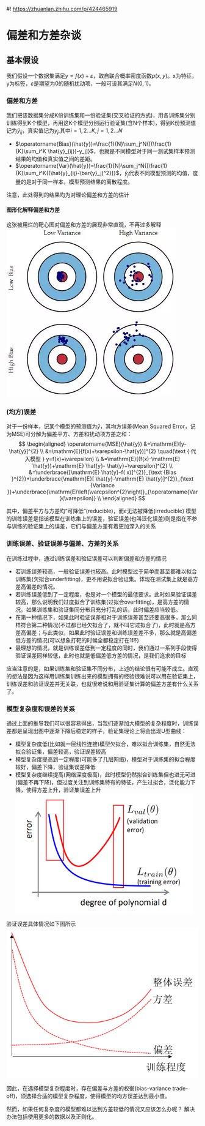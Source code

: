 #! https://zhuanlan.zhihu.com/p/424465919
# 偏差和方差杂谈

## 基本假设

我们假设一个数据集满足$y=f(x)+\varepsilon$，取自联合概率密度函数$p(x,y)$。x为特征，y为标签，$\varepsilon$是期望为0的随机扰动项，一般可设其满足$N(0,1)$。

### 偏差和方差

我们把该数据集分成K份训练集和一份验证集(交叉验证的方式)，用各训练集分别训练得到K个模型，再用这K个模型分别运行验证集(含N个样本)，得到K份预测值记为$\hat{y}_{ij}$，真实值记为$y_j$,其中$i=1,2...K,j=1,2...N$

- $\operatorname{Bias}(\hat{y})=\frac{1}{N}\sum_j^N{[(\frac{1}{K}\sum_i^K \hat{y}_{ij})-y_j]}$，也就是不同模型对于同一测试集样本预测结果的均值和真实值之间的差距。
- $\operatorname{Var}(\hat{y})=\frac{1}{N}\sum_j^N{[\frac{1}{K}\sum_i^K{(\hat{y}_{ij}-\bar{y}_j)^2}]}$，$\bar{y}_j$代表不同模型预测的均值，度量的是对于同一样本，模型预测结果的离散程度。

注意，此处得到的结果均为对理论偏差和方差的估计

#### 图形化解释偏差和方差

这张被用烂的靶心图对偏差和方差的展现非常直观，不再过多解释
![靶心图](../resources/640.webp)

### (均方)误差

对于一份样本，记某个模型的预测值为$\hat{y}$，其均方误差(Mean Squared Error，记为MSE)可分解为偏差平方、方差和扰动项方差之和：
$$
\begin{aligned}
\operatorname{MSE}(\hat{y}) &=\mathrm{E}[y-\hat{y}]^{2} \\
&=\mathrm{E}[f(x)+\varepsilon-\hat{y})]^{2} \quad(\text { 代入模型 } y=f(x)+\varepsilon) \\
&=\mathrm{E}[(f(x)-\mathrm{E} \hat{y})+\mathrm{E}  \hat{y}- \hat{y}+\varepsilon]^{2} \\
&=\underbrace{[\mathrm{E}  \hat{y}-f( x)]^{2}}_{\text {Bias }^{2}}+\underbrace{\mathrm{E}[ \hat{y}-\mathrm{E}  \hat{y}]^{2}}_{\text {Variance }}+\underbrace{\mathrm{E}\left(\varepsilon^{2}\right)}_{\operatorname{Var}(\varepsilon)} \\
\end{aligned}
$$

其中，偏差平方与方差均“可降低”(reducible)，而$\varepsilon$无法被降低(irreducible)
模型的训练误差是指该模型在训练集上的误差，验证误差(也叫泛化误差)则是指在不参与训练的验证集上的误差，它们与偏差方差有着更加深入的关系

### 训练误差、验证误差与偏差、方差的关系

在训练过程中，通过训练误差和验证误差可以判断偏差和方差的情况

- 若训练误差较高，一般验证误差也较高。此时模型过于简单而甚至都难以拟合训练集(欠拟合underfitting)，更不用说拟合验证集。体现在测试集上就是高方差高偏差的情况。
- 若训练误差低到了一定程度，也是对一个模型的最低要求。此时如果验证误差较高，那么说明我们过度拟合了训练集(过拟合overfitting)，是高方差的情况。如果训练集和验证集同分布且充分打乱的话，此时偏差应当较低。
- 在第一种情况下，如果此时验证误差相对于训练误差甚至还要高很多，那么同样符合第二种情况(不过都已经欠拟合了，就不叫它过拟合了)，此时就是高方差高偏差；与此类似，如果此时验证误差和训练误差差不多，那么就是高偏差低方差的情况(可以想象打靶的时候全都稳定打在1环)
- 最理想的情况，就是训练误差低到一定程度的同时，我们通过一系列手段使得验证误差同样较低，此时也就是低偏差低方差的情况，是我们追求的目标
  
应当注意的是，如果训练集和验证集不同分布，上述的结论很有可能不成立。直观的想法是因为这样用训练集训练出来的模型拥有的经验很难说可以用在验证集上，训练误差和验证误差并无关联，也就很难说和用验证集计算的偏差方差有什么关系了。

### 模型复杂度和误差的关系

通过上面的推导我们可以很容易得出，当我们逐渐加大模型的复杂程度时，训练误差都是呈现出图中逐渐下降后稳定的样子，验证集理论上将会出现U型曲线：

- 模型复杂度低(比如就一层线性连接)模型欠拟合，难以拟合训练集，自然无法拟合验证集，偏差较高，验证误差较高
- 模型复杂度提高到一定程度(可能多了几层网络)，模型对于训练集的拟合程度较好，偏差下降，验证集误差降低
- 模型复杂度继续提高(网络深度极高)，此时模型仍然拟合训练集但也进无可进(偏差不再下降)，但过度关注到训练集特有的特征，产生过拟合，泛化能力下降，使得方差上升，验证集误差上升
![训练验证](../resources/train_valid.jpg)

验证误差具体情况如下图所示
![偏差和误差](../resources/bias.png)

因此，在选择模型复杂程度时，存在偏差与方差的权衡(bias-variance trade-off)，须选择合适的模型复杂程度，使得模型的均方误差达到最小值。

然而，如果任何复杂度的模型都难以达到方差较低的情况又应该怎么办呢？
解决办法包括使用更多的数据以及正则化。
